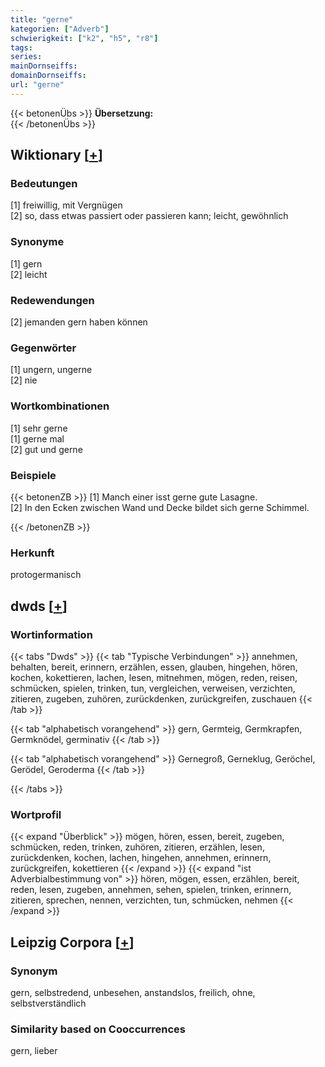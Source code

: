 ```yaml
---
title: "gerne"
kategorien: ["Adverb"]
schwierigkeit: ["k2", "h5", "r8"]
tags:
series:
mainDornseiffs:
domainDornseiffs:
url: "gerne"
---
```


{{< betonenÜbs >}}
**Übersetzung:**  
{{< /betonenÜbs >}}

## Wiktionary [[+](https://de.wiktionary.org/wiki/gerne)]

### Bedeutungen
[1] freiwillig, mit Vergnügen  
[2] so, dass etwas passiert oder passieren kann; leicht, gewöhnlich  

### Synonyme
[1] gern  
[2] leicht  

### Redewendungen
[2] jemanden gern haben können  

### Gegenwörter
[1] ungern, ungerne  
[2] nie  

### Wortkombinationen
[1] sehr gerne  
[1] gerne mal  
[2] gut und gerne  

### Beispiele
{{< betonenZB >}}
[1] Manch einer isst gerne gute Lasagne.  
[2] In den Ecken zwischen Wand und Decke bildet sich gerne Schimmel.  

{{< /betonenZB >}}
### Herkunft
protogermanisch  



## dwds [[+](https://www.dwds.de/wb/gerne)]

### Wortinformation
{{< tabs "Dwds" >}}
{{< tab "Typische Verbindungen" >}}
annehmen, behalten, bereit, erinnern, erzählen, essen, glauben, hingehen, hören, kochen, kokettieren, lachen, lesen, mitnehmen, mögen, reden, reisen, schmücken, spielen, trinken, tun, vergleichen, verweisen, verzichten, zitieren, zugeben, zuhören, zurückdenken, zurückgreifen, zuschauen
{{< /tab >}}

{{< tab "alphabetisch vorangehend" >}}
gern, Germteig, Germkrapfen, Germknödel, germinativ
{{< /tab >}}

{{< tab "alphabetisch vorangehend" >}}
Gernegroß, Gerneklug, Geröchel, Gerödel, Geroderma
{{< /tab >}}

{{< /tabs >}}

### Wortprofil
{{< expand "Überblick" >}} mögen, hören, essen, bereit, zugeben, schmücken, reden, trinken, zuhören, zitieren, erzählen, lesen, zurückdenken, kochen, lachen, hingehen, annehmen, erinnern, zurückgreifen, kokettieren {{< /expand >}}
{{< expand "ist Adverbialbestimmung von" >}} hören, mögen, essen, erzählen, bereit, reden, lesen, zugeben, annehmen, sehen, spielen, trinken, erinnern, zitieren, sprechen, nennen, verzichten, tun, schmücken, nehmen {{< /expand >}}

## Leipzig Corpora [[+](https://corpora.uni-leipzig.de/en/res?word=gerne&corpusId=deu_newscrawl-public_2018)]


### Synonym
gern, selbstredend, unbesehen, anstandslos, freilich, ohne, selbstverständlich


### Similarity based on Cooccurrences
gern, lieber

